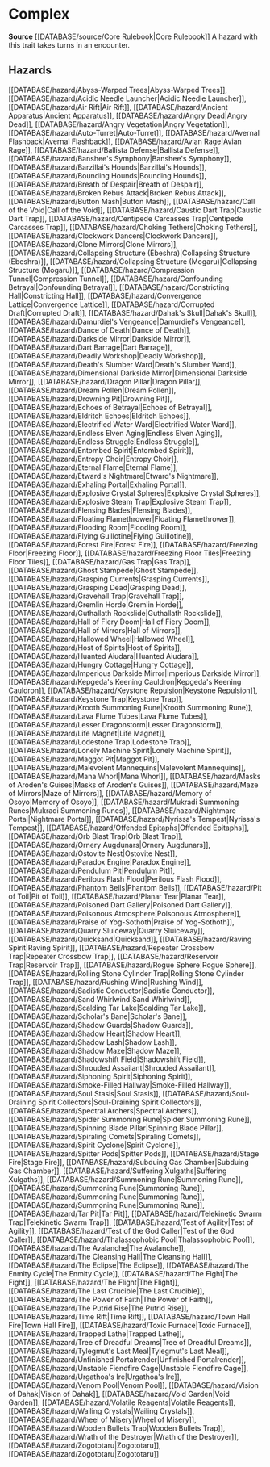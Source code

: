﻿---
id: '30'
name: Complex
rarity: Common
source: '[[DATABASE/source/Core Rulebook|Core Rulebook]]'
trait:
- Complex
type: Trait

---
# Complex

**Source** [[DATABASE/source/Core Rulebook|Core Rulebook]] 
A hazard with this trait takes turns in an encounter.

## Hazards

[[DATABASE/hazard/Abyss-Warped Trees|Abyss-Warped Trees]], [[DATABASE/hazard/Acidic Needle Launcher|Acidic Needle Launcher]], [[DATABASE/hazard/Air Rift|Air Rift]], [[DATABASE/hazard/Ancient Apparatus|Ancient Apparatus]], [[DATABASE/hazard/Angry Dead|Angry Dead]], [[DATABASE/hazard/Angry Vegetation|Angry Vegetation]], [[DATABASE/hazard/Auto-Turret|Auto-Turret]], [[DATABASE/hazard/Avernal Flashback|Avernal Flashback]], [[DATABASE/hazard/Avian Rage|Avian Rage]], [[DATABASE/hazard/Ballista Defense|Ballista Defense]], [[DATABASE/hazard/Banshee's Symphony|Banshee's Symphony]], [[DATABASE/hazard/Barzillai's Hounds|Barzillai's Hounds]], [[DATABASE/hazard/Bounding Hounds|Bounding Hounds]], [[DATABASE/hazard/Breath of Despair|Breath of Despair]], [[DATABASE/hazard/Broken Rebus Attack|Broken Rebus Attack]], [[DATABASE/hazard/Button Mash|Button Mash]], [[DATABASE/hazard/Call of the Void|Call of the Void]], [[DATABASE/hazard/Caustic Dart Trap|Caustic Dart Trap]], [[DATABASE/hazard/Centipede Carcasses Trap|Centipede Carcasses Trap]], [[DATABASE/hazard/Choking Tethers|Choking Tethers]], [[DATABASE/hazard/Clockwork Dancers|Clockwork Dancers]], [[DATABASE/hazard/Clone Mirrors|Clone Mirrors]], [[DATABASE/hazard/Collapsing Structure (Ebeshra)|Collapsing Structure (Ebeshra)]], [[DATABASE/hazard/Collapsing Structure (Mogaru)|Collapsing Structure (Mogaru)]], [[DATABASE/hazard/Compression Tunnel|Compression Tunnel]], [[DATABASE/hazard/Confounding Betrayal|Confounding Betrayal]], [[DATABASE/hazard/Constricting Hall|Constricting Hall]], [[DATABASE/hazard/Convergence Lattice|Convergence Lattice]], [[DATABASE/hazard/Corrupted Draft|Corrupted Draft]], [[DATABASE/hazard/Dahak's Skull|Dahak's Skull]], [[DATABASE/hazard/Damurdiel's Vengeance|Damurdiel's Vengeance]], [[DATABASE/hazard/Dance of Death|Dance of Death]], [[DATABASE/hazard/Darkside Mirror|Darkside Mirror]], [[DATABASE/hazard/Dart Barrage|Dart Barrage]], [[DATABASE/hazard/Deadly Workshop|Deadly Workshop]], [[DATABASE/hazard/Death's Slumber Ward|Death's Slumber Ward]], [[DATABASE/hazard/Dimensional Darkside Mirror|Dimensional Darkside Mirror]], [[DATABASE/hazard/Dragon Pillar|Dragon Pillar]], [[DATABASE/hazard/Dream Pollen|Dream Pollen]], [[DATABASE/hazard/Drowning Pit|Drowning Pit]], [[DATABASE/hazard/Echoes of Betrayal|Echoes of Betrayal]], [[DATABASE/hazard/Eldritch Echoes|Eldritch Echoes]], [[DATABASE/hazard/Electrified Water Ward|Electrified Water Ward]], [[DATABASE/hazard/Endless Elven Aging|Endless Elven Aging]], [[DATABASE/hazard/Endless Struggle|Endless Struggle]], [[DATABASE/hazard/Entombed Spirit|Entombed Spirit]], [[DATABASE/hazard/Entropy Choir|Entropy Choir]], [[DATABASE/hazard/Eternal Flame|Eternal Flame]], [[DATABASE/hazard/Etward's Nightmare|Etward's Nightmare]], [[DATABASE/hazard/Exhaling Portal|Exhaling Portal]], [[DATABASE/hazard/Explosive Crystal Spheres|Explosive Crystal Spheres]], [[DATABASE/hazard/Explosive Steam Trap|Explosive Steam Trap]], [[DATABASE/hazard/Flensing Blades|Flensing Blades]], [[DATABASE/hazard/Floating Flamethrower|Floating Flamethrower]], [[DATABASE/hazard/Flooding Room|Flooding Room]], [[DATABASE/hazard/Flying Guillotine|Flying Guillotine]], [[DATABASE/hazard/Forest Fire|Forest Fire]], [[DATABASE/hazard/Freezing Floor|Freezing Floor]], [[DATABASE/hazard/Freezing Floor Tiles|Freezing Floor Tiles]], [[DATABASE/hazard/Gas Trap|Gas Trap]], [[DATABASE/hazard/Ghost Stampede|Ghost Stampede]], [[DATABASE/hazard/Grasping Currents|Grasping Currents]], [[DATABASE/hazard/Grasping Dead|Grasping Dead]], [[DATABASE/hazard/Gravehall Trap|Gravehall Trap]], [[DATABASE/hazard/Gremlin Horde|Gremlin Horde]], [[DATABASE/hazard/Guthallath Rockslide|Guthallath Rockslide]], [[DATABASE/hazard/Hall of Fiery Doom|Hall of Fiery Doom]], [[DATABASE/hazard/Hall of Mirrors|Hall of Mirrors]], [[DATABASE/hazard/Hallowed Wheel|Hallowed Wheel]], [[DATABASE/hazard/Host of Spirits|Host of Spirits]], [[DATABASE/hazard/Huanted Aiudara|Huanted Aiudara]], [[DATABASE/hazard/Hungry Cottage|Hungry Cottage]], [[DATABASE/hazard/Imperious Darkside Mirror|Imperious Darkside Mirror]], [[DATABASE/hazard/Kepgeda's Keening Cauldron|Kepgeda's Keening Cauldron]], [[DATABASE/hazard/Keystone Repulsion|Keystone Repulsion]], [[DATABASE/hazard/Keystone Trap|Keystone Trap]], [[DATABASE/hazard/Krooth Summoning Rune|Krooth Summoning Rune]], [[DATABASE/hazard/Lava Flume Tubes|Lava Flume Tubes]], [[DATABASE/hazard/Lesser Dragonstorm|Lesser Dragonstorm]], [[DATABASE/hazard/Life Magnet|Life Magnet]], [[DATABASE/hazard/Lodestone Trap|Lodestone Trap]], [[DATABASE/hazard/Lonely Machine Spirit|Lonely Machine Spirit]], [[DATABASE/hazard/Maggot Pit|Maggot Pit]], [[DATABASE/hazard/Malevolent Mannequins|Malevolent Mannequins]], [[DATABASE/hazard/Mana Whorl|Mana Whorl]], [[DATABASE/hazard/Masks of Aroden's Guises|Masks of Aroden's Guises]], [[DATABASE/hazard/Maze of Mirrors|Maze of Mirrors]], [[DATABASE/hazard/Memory of Osoyo|Memory of Osoyo]], [[DATABASE/hazard/Mukradi Summoning Runes|Mukradi Summoning Runes]], [[DATABASE/hazard/Nightmare Portal|Nightmare Portal]], [[DATABASE/hazard/Nyrissa's Tempest|Nyrissa's Tempest]], [[DATABASE/hazard/Offended Epitaphs|Offended Epitaphs]], [[DATABASE/hazard/Orb Blast Trap|Orb Blast Trap]], [[DATABASE/hazard/Ornery Augdunars|Ornery Augdunars]], [[DATABASE/hazard/Ostovite Nest|Ostovite Nest]], [[DATABASE/hazard/Paradox Engine|Paradox Engine]], [[DATABASE/hazard/Pendulum Pit|Pendulum Pit]], [[DATABASE/hazard/Perilous Flash Flood|Perilous Flash Flood]], [[DATABASE/hazard/Phantom Bells|Phantom Bells]], [[DATABASE/hazard/Pit of Toil|Pit of Toil]], [[DATABASE/hazard/Planar Tear|Planar Tear]], [[DATABASE/hazard/Poisoned Dart Gallery|Poisoned Dart Gallery]], [[DATABASE/hazard/Poisonous Atmosphere|Poisonous Atmosphere]], [[DATABASE/hazard/Praise of Yog-Sothoth|Praise of Yog-Sothoth]], [[DATABASE/hazard/Quarry Sluiceway|Quarry Sluiceway]], [[DATABASE/hazard/Quicksand|Quicksand]], [[DATABASE/hazard/Raving Spirit|Raving Spirit]], [[DATABASE/hazard/Repeater Crossbow Trap|Repeater Crossbow Trap]], [[DATABASE/hazard/Reservoir Trap|Reservoir Trap]], [[DATABASE/hazard/Rogue Sphere|Rogue Sphere]], [[DATABASE/hazard/Rolling Stone Cylinder Trap|Rolling Stone Cylinder Trap]], [[DATABASE/hazard/Rushing Wind|Rushing Wind]], [[DATABASE/hazard/Sadistic Conductor|Sadistic Conductor]], [[DATABASE/hazard/Sand Whirlwind|Sand Whirlwind]], [[DATABASE/hazard/Scalding Tar Lake|Scalding Tar Lake]], [[DATABASE/hazard/Scholar's Bane|Scholar's Bane]], [[DATABASE/hazard/Shadow Guards|Shadow Guards]], [[DATABASE/hazard/Shadow Heart|Shadow Heart]], [[DATABASE/hazard/Shadow Lash|Shadow Lash]], [[DATABASE/hazard/Shadow Maze|Shadow Maze]], [[DATABASE/hazard/Shadowshift Field|Shadowshift Field]], [[DATABASE/hazard/Shrouded Assailant|Shrouded Assailant]], [[DATABASE/hazard/Siphoning Spirit|Siphoning Spirit]], [[DATABASE/hazard/Smoke-Filled Hallway|Smoke-Filled Hallway]], [[DATABASE/hazard/Soul Stasis|Soul Stasis]], [[DATABASE/hazard/Soul-Draining Spirit Collectors|Soul-Draining Spirit Collectors]], [[DATABASE/hazard/Spectral Archers|Spectral Archers]], [[DATABASE/hazard/Spider Summoning Rune|Spider Summoning Rune]], [[DATABASE/hazard/Spinning Blade Pillar|Spinning Blade Pillar]], [[DATABASE/hazard/Spiraling Comets|Spiraling Comets]], [[DATABASE/hazard/Spirit Cyclone|Spirit Cyclone]], [[DATABASE/hazard/Spitter Pods|Spitter Pods]], [[DATABASE/hazard/Stage Fire|Stage Fire]], [[DATABASE/hazard/Subduing Gas Chamber|Subduing Gas Chamber]], [[DATABASE/hazard/Suffering Xulgaths|Suffering Xulgaths]], [[DATABASE/hazard/Summoning Rune|Summoning Rune]], [[DATABASE/hazard/Summoning Rune|Summoning Rune]], [[DATABASE/hazard/Summoning Rune|Summoning Rune]], [[DATABASE/hazard/Summoning Rune|Summoning Rune]], [[DATABASE/hazard/Tar Pit|Tar Pit]], [[DATABASE/hazard/Telekinetic Swarm Trap|Telekinetic Swarm Trap]], [[DATABASE/hazard/Test of Agility|Test of Agility]], [[DATABASE/hazard/Test of the God Caller|Test of the God Caller]], [[DATABASE/hazard/Thalassophobic Pool|Thalassophobic Pool]], [[DATABASE/hazard/The Avalanche|The Avalanche]], [[DATABASE/hazard/The Cleansing Hall|The Cleansing Hall]], [[DATABASE/hazard/The Eclipse|The Eclipse]], [[DATABASE/hazard/The Enmity Cycle|The Enmity Cycle]], [[DATABASE/hazard/The Fight|The Fight]], [[DATABASE/hazard/The Flight|The Flight]], [[DATABASE/hazard/The Last Crucible|The Last Crucible]], [[DATABASE/hazard/The Power of Faith|The Power of Faith]], [[DATABASE/hazard/The Putrid Rise|The Putrid Rise]], [[DATABASE/hazard/Time Rift|Time Rift]], [[DATABASE/hazard/Town Hall Fire|Town Hall Fire]], [[DATABASE/hazard/Toxic Furnace|Toxic Furnace]], [[DATABASE/hazard/Trapped Lathe|Trapped Lathe]], [[DATABASE/hazard/Tree of Dreadful Dreams|Tree of Dreadful Dreams]], [[DATABASE/hazard/Tylegmut's Last Meal|Tylegmut's Last Meal]], [[DATABASE/hazard/Unfinished Portalrender|Unfinished Portalrender]], [[DATABASE/hazard/Unstable Fiendfire Cage|Unstable Fiendfire Cage]], [[DATABASE/hazard/Urgathoa's Ire|Urgathoa's Ire]], [[DATABASE/hazard/Venom Pool|Venom Pool]], [[DATABASE/hazard/Vision of Dahak|Vision of Dahak]], [[DATABASE/hazard/Void Garden|Void Garden]], [[DATABASE/hazard/Volatile Reagents|Volatile Reagents]], [[DATABASE/hazard/Wailing Crystals|Wailing Crystals]], [[DATABASE/hazard/Wheel of Misery|Wheel of Misery]], [[DATABASE/hazard/Wooden Bullets Trap|Wooden Bullets Trap]], [[DATABASE/hazard/Wrath of the Destroyer|Wrath of the Destroyer]], [[DATABASE/hazard/Zogototaru|Zogototaru]], [[DATABASE/hazard/Zogototaru|Zogototaru]]
